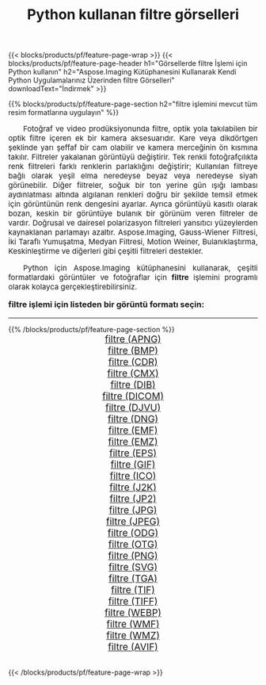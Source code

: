 ﻿---
title: Python kullanan filtre görselleri 
weight: 3920
url: /tr/python-net/filter/ 
lang: tr
langdirlevel: 2
locales: zh-hans,ja,it,ru,de,es,fr,nl,id,lt,pl,pt,vi,tr,ko,zh-hant,ar,hi,th,sv,cs,uk,he
description: Kendi Python uygulamalarınızı ve sunucu API'lerinizi kullanarak Aspose.Imaging kitaplığını filtre görsellerine ve fotoğraflarına uygulama.
---

{{< blocks/products/pf/feature-page-wrap >}}
{{< blocks/products/pf/feature-page-header h1="Görsellerde filtre İşlemi için Python kullanın" h2="Aspose.Imaging Kütüphanesini Kullanarak Kendi Python Uygulamalarınız Üzerinden filtre Görselleri" downloadText="İndirmek" >}}


{{% blocks/products/pf/feature-page-section  h2="filtre işlemini mevcut tüm resim formatlarına uygulayın" %}}
<p align="justify" style="text-indent:2em;font-size:15px;">
Fotoğraf ve video prodüksiyonunda filtre, optik yola takılabilen bir optik filtre içeren ek bir kamera aksesuarıdır. Kare veya dikdörtgen şeklinde yarı şeffaf bir cam olabilir ve kamera merceğinin ön kısmına takılır. Filtreler yakalanan görüntüyü değiştirir. Tek renkli fotoğrafçılıkta renk filtreleri farklı renklerin parlaklığını değiştirir; Kullanılan filtreye bağlı olarak yeşil elma neredeyse beyaz veya neredeyse siyah görünebilir. Diğer filtreler, soğuk bir ton yerine gün ışığı lambası aydınlatması altında algılanan renkleri doğru bir şekilde temsil etmek için görüntünün renk dengesini ayarlar. Ayrıca görüntüyü kasıtlı olarak bozan, keskin bir görüntüye bulanık bir görünüm veren filtreler de vardır. Doğrusal ve dairesel polarizasyon filtreleri yansıtıcı yüzeylerden kaynaklanan parlamayı azaltır. Aspose.Imaging, Gauss-Wiener Filtresi, İki Taraflı Yumuşatma, Medyan Filtresi, Motion Weiner, Bulanıklaştırma, Keskinleştirme ve diğerleri gibi çeşitli filtreleri destekler.
</p>
<p align="justify" style="text-indent:2em;font-size:15px;">
Python için Aspose.Imaging kütüphanesini kullanarak, çeşitli formatlardaki görüntüler ve fotoğraflar için <b>filtre</b> işlemini programlı olarak kolayca gerçekleştirebilirsiniz.
</p>
<h3 style="margin-top:16px;">
filtre işlemi için listeden bir görüntü formatı seçin:
</h3>
<hr/>
{{% /blocks/products/pf/feature-page-section %}}
<div class="container-fluid productfamilypage bg-gray">
    <div class="convertypes bg-gray agp-content section">
        <div class="container">
		<div class="row other-converters" style="gap: 10px;font-size: 19px;text-align:center;">
		    <div class='col-md-3 other-converter remove-lp remove-rp'><a href="/imaging/tr/python-net/filter/apng/" style="padding:15px;">filtre (APNG)</a></div><div class='col-md-3 other-converter remove-lp remove-rp'><a href="/imaging/tr/python-net/filter/bmp/" style="padding:15px;">filtre (BMP)</a></div><div class='col-md-3 other-converter remove-lp remove-rp'><a href="/imaging/tr/python-net/filter/cdr/" style="padding:15px;">filtre (CDR)</a></div><div class='col-md-3 other-converter remove-lp remove-rp'><a href="/imaging/tr/python-net/filter/cmx/" style="padding:15px;">filtre (CMX)</a></div><div class='col-md-3 other-converter remove-lp remove-rp'><a href="/imaging/tr/python-net/filter/dib/" style="padding:15px;">filtre (DIB)</a></div><div class='col-md-3 other-converter remove-lp remove-rp'><a href="/imaging/tr/python-net/filter/dicom/" style="padding:15px;">filtre (DICOM)</a></div><div class='col-md-3 other-converter remove-lp remove-rp'><a href="/imaging/tr/python-net/filter/djvu/" style="padding:15px;">filtre (DJVU)</a></div><div class='col-md-3 other-converter remove-lp remove-rp'><a href="/imaging/tr/python-net/filter/dng/" style="padding:15px;">filtre (DNG)</a></div><div class='col-md-3 other-converter remove-lp remove-rp'><a href="/imaging/tr/python-net/filter/emf/" style="padding:15px;">filtre (EMF)</a></div><div class='col-md-3 other-converter remove-lp remove-rp'><a href="/imaging/tr/python-net/filter/emz/" style="padding:15px;">filtre (EMZ)</a></div><div class='col-md-3 other-converter remove-lp remove-rp'><a href="/imaging/tr/python-net/filter/eps/" style="padding:15px;">filtre (EPS)</a></div><div class='col-md-3 other-converter remove-lp remove-rp'><a href="/imaging/tr/python-net/filter/gif/" style="padding:15px;">filtre (GIF)</a></div><div class='col-md-3 other-converter remove-lp remove-rp'><a href="/imaging/tr/python-net/filter/ico/" style="padding:15px;">filtre (ICO)</a></div><div class='col-md-3 other-converter remove-lp remove-rp'><a href="/imaging/tr/python-net/filter/j2k/" style="padding:15px;">filtre (J2K)</a></div><div class='col-md-3 other-converter remove-lp remove-rp'><a href="/imaging/tr/python-net/filter/jp2/" style="padding:15px;">filtre (JP2)</a></div><div class='col-md-3 other-converter remove-lp remove-rp'><a href="/imaging/tr/python-net/filter/jpg/" style="padding:15px;">filtre (JPG)</a></div><div class='col-md-3 other-converter remove-lp remove-rp'><a href="/imaging/tr/python-net/filter/jpeg/" style="padding:15px;">filtre (JPEG)</a></div><div class='col-md-3 other-converter remove-lp remove-rp'><a href="/imaging/tr/python-net/filter/odg/" style="padding:15px;">filtre (ODG)</a></div><div class='col-md-3 other-converter remove-lp remove-rp'><a href="/imaging/tr/python-net/filter/otg/" style="padding:15px;">filtre (OTG)</a></div><div class='col-md-3 other-converter remove-lp remove-rp'><a href="/imaging/tr/python-net/filter/png/" style="padding:15px;">filtre (PNG)</a></div><div class='col-md-3 other-converter remove-lp remove-rp'><a href="/imaging/tr/python-net/filter/svg/" style="padding:15px;">filtre (SVG)</a></div><div class='col-md-3 other-converter remove-lp remove-rp'><a href="/imaging/tr/python-net/filter/tga/" style="padding:15px;">filtre (TGA)</a></div><div class='col-md-3 other-converter remove-lp remove-rp'><a href="/imaging/tr/python-net/filter/tif/" style="padding:15px;">filtre (TIF)</a></div><div class='col-md-3 other-converter remove-lp remove-rp'><a href="/imaging/tr/python-net/filter/tiff/" style="padding:15px;">filtre (TIFF)</a></div><div class='col-md-3 other-converter remove-lp remove-rp'><a href="/imaging/tr/python-net/filter/webp/" style="padding:15px;">filtre (WEBP)</a></div><div class='col-md-3 other-converter remove-lp remove-rp'><a href="/imaging/tr/python-net/filter/wmf/" style="padding:15px;">filtre (WMF)</a></div><div class='col-md-3 other-converter remove-lp remove-rp'><a href="/imaging/tr/python-net/filter/wmz/" style="padding:15px;">filtre (WMZ)</a></div><div class='col-md-3 other-converter remove-lp remove-rp'><a href="/imaging/tr/python-net/filter/avif/" style="padding:15px;">filtre (AVIF)</a></div>
                </div>
        </div>
    </div>
</div>
<br/>

{{< /blocks/products/pf/feature-page-wrap >}}
